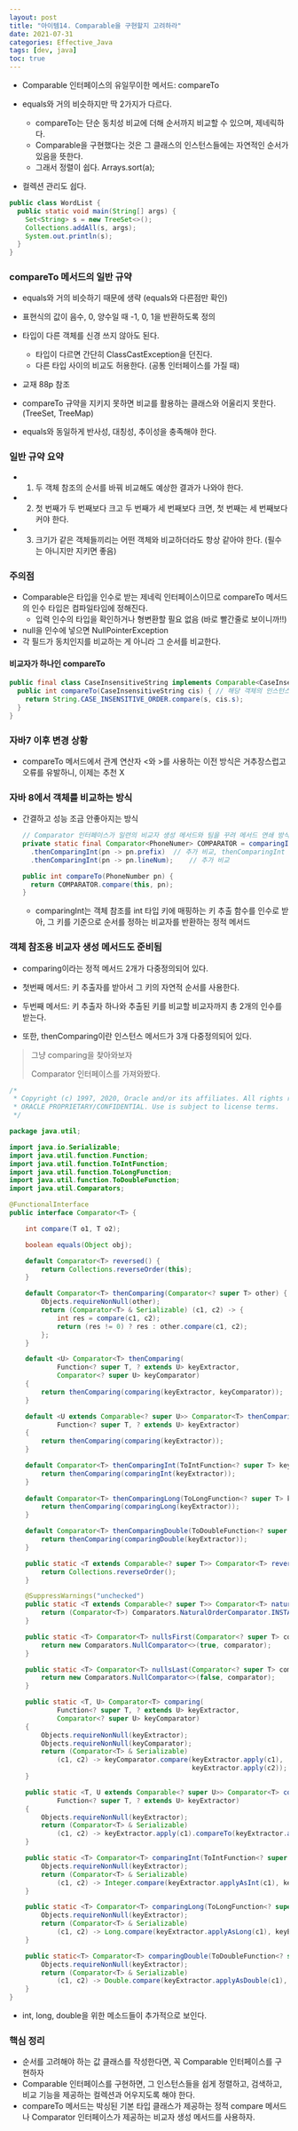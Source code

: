 ```yaml
---
layout: post
title: "아이템14. Comparable을 구현할지 고려하라"
date: 2021-07-31
categories: Effective_Java
tags: [dev, java]
toc: true
---
```


- Comparable 인터페이스의 유일무이한 메서드: compareTo
- equals와 거의 비슷하지만 딱 2가지가 다르다.
  - compareTo는 단순 동치성 비교에 더해 순서까지 비교할 수 있으며, 제네릭하다.
  - Comparable을 구현했다는 것은 그 클래스의 인스턴스들에는 자연적인 순서가 있음을 뜻한다.
  - 그래서 정렬이 쉽다. Arrays.sort(a);

- 컬렉션 관리도 쉽다.



```java
public class WordList {
  public static void main(String[] args) {
    Set<String> s = new TreeSet<>();
    Collections.addAll(s, args);
    System.out.println(s);
  }
}
```



### compareTo 메서드의 일반 규약

- equals와 거의 비슷하기 때문에 생략 (equals와 다른점만 확인)
- 표현식의 값이 음수, 0, 양수일 때 -1, 0, 1을 반환하도록 정의
- 타입이 다른 객체를 신경 쓰지 않아도 된다.
  - 타입이 다르면 간단히 ClassCastException을 던진다.
  - 다른 타입 사이의 비교도 허용한다. (공통 인터페이스를 가질 때)
- 교재 88p 참조

- compareTo 규약을 지키지 못하면 비교를 활용하는 클래스와 어울리지 못한다. (TreeSet, TreeMap)
- equals와 동일하게 반사성, 대칭성, 추이성을 충족해야 한다.



### 일반 규약 요약

- 1. 두 객체 참조의 순서를 바꿔 비교해도 예상한 결과가 나와야 한다.
- 2. 첫 번째가 두 번째보다 크고 두 번째가 세 번째보다 크면, 첫 번째는 세 번째보다 커야 한다.
- 3. 크기가 같은 객체들끼리는 어떤 객체와 비교하더라도 항상 같아야 한다. (필수는 아니지만 지키면 좋음)



### 주의점

- Comparable은 타입을 인수로 받는 제네릭 인터페이스이므로 compareTo 메서드의 인수 타입은 컴파일타임에 정해진다.
  - 입력 인수의 타입을 확인하거나 형변환할 필요 없음 (바로 빨간줄로 보이니까!!)
- null을 인수에 넣으면 NullPointerException
- 각 필드가 동치인지를 비교하는 게 아니라 그 순서를 비교한다.



#### 비교자가 하나인 compareTo

```java
public final class CaseInsensitiveString implements Comparable<CaseInsensitiveString> {
  public int compareTo(CaseInsensitiveString cis) {	// 해당 객체의 인스턴스 변수 s와 인수 객체 속 s
    return String.CASE_INSENSITIVE_ORDER.compare(s, cis.s);
  }
}
```



### 자바7 이후 변경 상황

- compareTo 메서드에서 관계 연산자 <와 >를 사용하는 이전 방식은 거추장스럽고 오류를 유발하니, 이제는 추천 X



### 자바 8에서 객체를 비교하는 방식

- 간결하고 성능 조금 안좋아지는 방식

  ```java
  // Comparator 인터페이스가 일련의 비교자 생성 메서드와 팀을 꾸려 메서드 연쇄 방식으로 비교자를 생성할 수 있게 되었다.
  private static final Comparator<PhoneNumer> COMPARATOR = comparingInt((PhoneNumber pn) -> pn.areaCode)
    .thenComparingInt(pn -> pn.prefix)	// 추가 비교, thenComparingInt 사용 시 타입 추론 가능
    .thenComparingInt(pn -> pn.lineNum);	// 추가 비교
  
  public int compareTo(PhoneNumber pn) {
    return COMPARATOR.compare(this, pn);
  }
  ```

  - comparingInt는 객체 참조를 int 타입 키에 매핑하는 키 추출 함수를 인수로 받아, 그 키를 기준으로 순서를 정하는 비교자를 반환하는 정적 메서드



### 객체 참조용 비교자 생성 메서드도 준비됨

- comparing이라는 정적 메서드 2개가 다중정의되어 있다.

- 첫번째 메서드: 키 추출자를 받아서 그 키의 자연적 순서를 사용한다.

- 두번째 메서드: 키 추출자 하나와 추출된 키를 비교할 비교자까지 총 2개의 인수를 받는다.
- 또한, thenComparing이란 인스턴스 메서드가 3개 다중정의되어 있다.

> 그냥 comparing을 찾아와보자
>
> Comparator 인터페이스를 가져와봤다.

```java
/*
 * Copyright (c) 1997, 2020, Oracle and/or its affiliates. All rights reserved.
 * ORACLE PROPRIETARY/CONFIDENTIAL. Use is subject to license terms.
 */

package java.util;

import java.io.Serializable;
import java.util.function.Function;
import java.util.function.ToIntFunction;
import java.util.function.ToLongFunction;
import java.util.function.ToDoubleFunction;
import java.util.Comparators;

@FunctionalInterface
public interface Comparator<T> {

    int compare(T o1, T o2);

    boolean equals(Object obj);

    default Comparator<T> reversed() {
        return Collections.reverseOrder(this);
    }

    default Comparator<T> thenComparing(Comparator<? super T> other) {
        Objects.requireNonNull(other);
        return (Comparator<T> & Serializable) (c1, c2) -> {
            int res = compare(c1, c2);
            return (res != 0) ? res : other.compare(c1, c2);
        };
    }

    default <U> Comparator<T> thenComparing(
            Function<? super T, ? extends U> keyExtractor,
            Comparator<? super U> keyComparator)
    {
        return thenComparing(comparing(keyExtractor, keyComparator));
    }

    default <U extends Comparable<? super U>> Comparator<T> thenComparing(
            Function<? super T, ? extends U> keyExtractor)
    {
        return thenComparing(comparing(keyExtractor));
    }

    default Comparator<T> thenComparingInt(ToIntFunction<? super T> keyExtractor) {
        return thenComparing(comparingInt(keyExtractor));
    }
  
    default Comparator<T> thenComparingLong(ToLongFunction<? super T> keyExtractor) {
        return thenComparing(comparingLong(keyExtractor));
    }

    default Comparator<T> thenComparingDouble(ToDoubleFunction<? super T> keyExtractor) {
        return thenComparing(comparingDouble(keyExtractor));
    }

    public static <T extends Comparable<? super T>> Comparator<T> reverseOrder() {
        return Collections.reverseOrder();
    }

    @SuppressWarnings("unchecked")
    public static <T extends Comparable<? super T>> Comparator<T> naturalOrder() {
        return (Comparator<T>) Comparators.NaturalOrderComparator.INSTANCE;
    }

    public static <T> Comparator<T> nullsFirst(Comparator<? super T> comparator) {
        return new Comparators.NullComparator<>(true, comparator);
    }

    public static <T> Comparator<T> nullsLast(Comparator<? super T> comparator) {
        return new Comparators.NullComparator<>(false, comparator);
    }

    public static <T, U> Comparator<T> comparing(
            Function<? super T, ? extends U> keyExtractor,
            Comparator<? super U> keyComparator)
    {
        Objects.requireNonNull(keyExtractor);
        Objects.requireNonNull(keyComparator);
        return (Comparator<T> & Serializable)
            (c1, c2) -> keyComparator.compare(keyExtractor.apply(c1),
                                              keyExtractor.apply(c2));
    }

    public static <T, U extends Comparable<? super U>> Comparator<T> comparing(
            Function<? super T, ? extends U> keyExtractor)
    {
        Objects.requireNonNull(keyExtractor);
        return (Comparator<T> & Serializable)
            (c1, c2) -> keyExtractor.apply(c1).compareTo(keyExtractor.apply(c2));
    }

    public static <T> Comparator<T> comparingInt(ToIntFunction<? super T> keyExtractor) {
        Objects.requireNonNull(keyExtractor);
        return (Comparator<T> & Serializable)
            (c1, c2) -> Integer.compare(keyExtractor.applyAsInt(c1), keyExtractor.applyAsInt(c2));
    }

    public static <T> Comparator<T> comparingLong(ToLongFunction<? super T> keyExtractor) {
        Objects.requireNonNull(keyExtractor);
        return (Comparator<T> & Serializable)
            (c1, c2) -> Long.compare(keyExtractor.applyAsLong(c1), keyExtractor.applyAsLong(c2));
    }

    public static<T> Comparator<T> comparingDouble(ToDoubleFunction<? super T> keyExtractor) {
        Objects.requireNonNull(keyExtractor);
        return (Comparator<T> & Serializable)
            (c1, c2) -> Double.compare(keyExtractor.applyAsDouble(c1), keyExtractor.applyAsDouble(c2));
    }
}

```

- int, long, double을 위한 메소드들이 추가적으로 보인다.



### 핵심 정리

- 순서를 고려해야 하는 값 클래스를 작성한다면, 꼭 Comparable 인터페이스를 구현하자
- Comparable 인터페이스를 구현하면, 그 인스턴스들을 쉽게 정렬하고, 검색하고, 비교 기능을 제공하는 컬렉션과 어우지도록 해야 한다.
- compareTo 메서드는 박싱된 기본 타입 클래스가 제공하는 정적 compare 메서드나 Comparator 인터페이스가 제공하는 비교자 생성 메서드를 사용하자.

